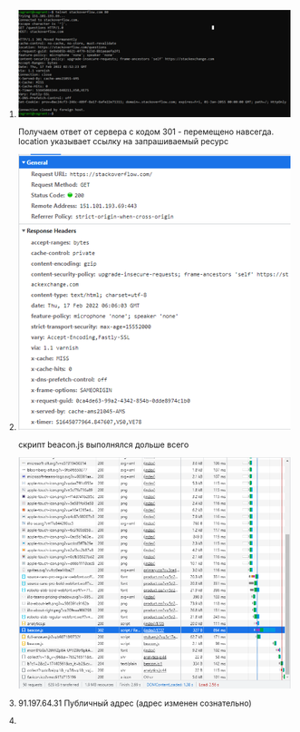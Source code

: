1.  ![screenshot](https://github.com/gorinich666/netology.devops/blob/main/3.6.1.png?raw=true)

     Получаем ответ от сервера с кодом 301 - перемещено навсегда.
     location указывает ссылку на запрашиваемый ресурс
   
2.   ![screenshot](https://github.com/gorinich666/netology.devops/blob/main/3.6.1_headers.png?raw=true)

     скрипт beacon.js выполнялся дольше всего
     
     ![screenshot](https://github.com/gorinich666/netology.devops/blob/main/3.6.1_request.png?raw=true)

3.   91.197.64.31 Публичный адрес (адрес изменен сознательно)

4.       
